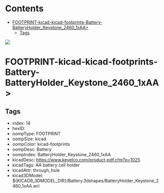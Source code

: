



Contents
========

* [FOOTPRINT-kicad-kicad-footprints-Battery-BatteryHolder_Keystone_2460_1xAA>](#footprint-kicad-kicad-footprints-battery-batteryholder_keystone_2460_1xaa)
	* [Tags](#tags)
  
![][im]
# FOOTPRINT-kicad-kicad-footprints-Battery-BatteryHolder_Keystone_2460_1xAA>

## Tags

- index: 14
- hexID: 
- oompType: FOOTPRINT
- oompSize: kicad
- oompColor: kicad-footprints
- oompDesc: Battery
- oompIndex: BatteryHolder_Keystone_2460_1xAA
- kicadDesc: https://www.keyelco.com/product-pdf.cfm?p=1025
- kicadTags: AA battery cell holder
- kicadAttr: through_hole
- kicad3DModel: ${KICAD6_3DMODEL_DIR}/Battery.3dshapes/BatteryHolder_Keystone_2460_1xAA.wrl



[im]: image.png
